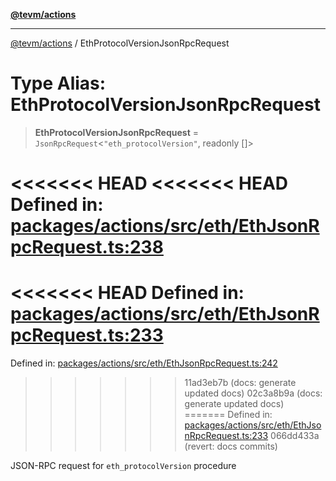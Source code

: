 [**@tevm/actions**](../README.md)

***

[@tevm/actions](../globals.md) / EthProtocolVersionJsonRpcRequest

# Type Alias: EthProtocolVersionJsonRpcRequest

> **EthProtocolVersionJsonRpcRequest** = `JsonRpcRequest`\<`"eth_protocolVersion"`, readonly \[\]\>

<<<<<<< HEAD
<<<<<<< HEAD
Defined in: [packages/actions/src/eth/EthJsonRpcRequest.ts:238](https://github.com/evmts/tevm-monorepo/blob/main/packages/actions/src/eth/EthJsonRpcRequest.ts#L238)
=======
<<<<<<< HEAD
Defined in: [packages/actions/src/eth/EthJsonRpcRequest.ts:233](https://github.com/evmts/tevm-monorepo/blob/main/packages/actions/src/eth/EthJsonRpcRequest.ts#L233)
=======
Defined in: [packages/actions/src/eth/EthJsonRpcRequest.ts:242](https://github.com/evmts/tevm-monorepo/blob/main/packages/actions/src/eth/EthJsonRpcRequest.ts#L242)
>>>>>>> 11ad3eb7b (docs: generate updated docs)
>>>>>>> 02c3a8b9a (docs: generate updated docs)
=======
Defined in: [packages/actions/src/eth/EthJsonRpcRequest.ts:233](https://github.com/evmts/tevm-monorepo/blob/main/packages/actions/src/eth/EthJsonRpcRequest.ts#L233)
>>>>>>> 066dd433a (revert: docs commits)

JSON-RPC request for `eth_protocolVersion` procedure
